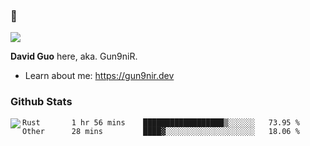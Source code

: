 ### 👋

![](https://komarev.com/ghpvc/?username=Gun9niR&label=Total+Views)

**David Guo** here, aka. Gun9niR.

- Learn about me: https://gun9nir.dev

### Github Stats

<img align="left" src="https://github-readme-stats.vercel.app/api?username=Gun9niR&count_private=true&show_icons=true&theme=vue-dark&hide_title=true">

<!--START_SECTION:waka-->

```text
Rust       1 hr 56 mins    ██████████████████▒░░░░░░   73.95 %
Other      28 mins         ████▓░░░░░░░░░░░░░░░░░░░░   18.06 %
```

<!--END_SECTION:waka-->
